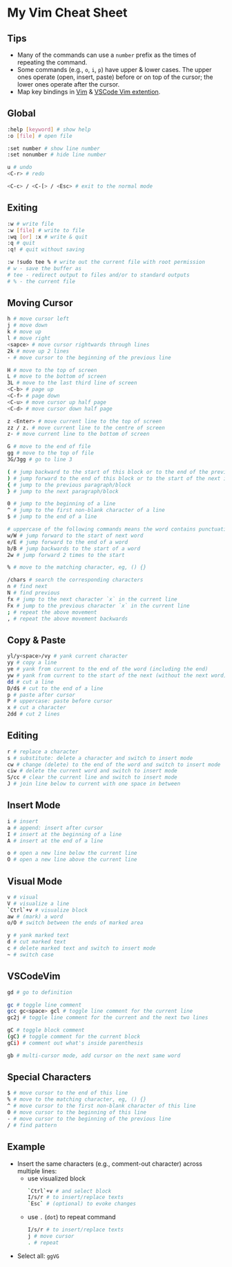 # My Vim Cheat Sheet

## Tips
- Many of the commands can use a `number` prefix as the times of repeating the command.
- Some commands (e.g., `o`, `i`, `p`) have upper & lower cases. The upper ones operate (open, insert, paste) before or on top of the cursor; the lower ones operate after the cursor.
- Map key bindings in [Vim](http://vimdoc.sourceforge.net/htmldoc/map.html) & [VSCode Vim extention](https://github.com/VSCodeVim/Vim#key-remapping).

## Global
```sh
:help [keyword] # show help
:o [file] # open file

:set number # show line number
:set nonumber # hide line number

u # undo
<C-r> # redo

<C-c> / <C-[> / <Esc> # exit to the normal mode
```

## Exiting
```sh
:w # write file
:w [file] # write to file
:wq [or] :x # write & quit
:q # quit
:q! # quit without saving

:w !sudo tee % # write out the current file with root permission
# w - save the buffer as
# tee - redirect output to files and/or to standard outputs
# % - the current file
```

## Moving Cursor
```sh
h # move cursor left
j # move down
k # move up
l # move right
<sapce> # move cursor rightwards through lines
2k # move up 2 lines
- # move cursor to the beginning of the previous line

H # move to the top of screen
L # move to the bottom of screen
3L # move to the last third line of screen
<C-b> # page up
<C-f> # page down
<C-u> # move cursor up half page
<C-d> # move cursor down half page

z <Enter> # move current line to the top of screen
zz / z. # move current line to the centre of screen
z- # move current line to the bottom of screen

G # move to the end of file
gg # move to the top of file
3G/3gg # go to line 3

( # jump backward to the start of this block or to the end of the previous if the cursor is already at the start
) # jump forward to the end of this block or to the start of the next if the cursor is already at the end
{ # jump to the previous paragraph/block
} # jump to the next paragraph/block

0 # jump to the beginning of a line
^ # jump to the first non-blank character of a line
$ # jump to the end of a line

# uppercase of the following commands means the word contains punctuation
w/W # jump forward to the start of next word 
e/E # jump forward to the end of a word
b/B # jump backwards to the start of a word
2w # jump forward 2 times to the start

% # move to the matching character, eg, () {}

/chars # search the corresponding characters
n # find next
N # find previous
fx # jump to the next character `x` in the current line
Fx # jump to the previous character `x` in the current line
; # repeat the above movement
, # repeat the above movement backwards
```

## Copy & Paste
```sh
yl/y<space>/vy # yank current character
yy # copy a line
ye # yank from current to the end of the word (including the end)
yw # yank from current to the start of the next (without the next word)
dd # cut a line
D/d$ # cut to the end of a line
p # paste after cursor
P # uppercase: paste before cursor
x # cut a character
2dd # cut 2 lines
```

## Editing
```sh
r # replace a character
s # substitute: delete a character and switch to insert mode
cw # change (delete) to the end of the word and switch to insert mode
ciw # delete the current word and switch to insert mode
S/cc # clear the current line and switch to insert mode
J # join line below to current with one space in between
```

## Insert Mode
```sh
i # insert
a # append: insert after cursor
I # insert at the beginning of a line
A # insert at the end of a line

o # open a new line below the current line
O # open a new line above the current line
```

## Visual Mode
```sh
v # visual
V # visualize a line
`Ctrl`+v # visualize block
aw # (mark) a word
o/O # switch between the ends of marked area

y # yank marked text
d # cut marked text
c # delete marked text and switch to insert mode
~ # switch case
```

## VSCodeVim
```sh
gd # go to definition

gc # toggle line comment
gcc gc<space> gcl # toggle line comment for the current line
gc2j # toggle line comment for the current and the next two lines

gC # toggle block comment
(gC) # toggle comment for the current block
gCi) # comment out what's inside parenthesis

gb # multi-cursor mode, add cursor on the next same word
```

## Special Characters
```sh
$ # move cursor to the end of this line
% # move to the matching character, eg, () {}
^ # move cursor to the first non-blank character of this line
0 # move cursor to the beginning of this line
- # move cursor to the beginning of the previous line
/ # find pattern
```

## Example
- Insert the same characters (e.g., comment-out character) across multiple lines:
  - use visualized block
    ```sh
    `Ctrl`+v # and select block
    I/s/r # to insert/replace texts
    `Esc` # (optional) to evoke changes
    ```
  - use `.` (`dot`) to repeat command
    ```sh
    I/s/r # to insert/replace texts
    j # move cursor
    . # repeat
    ```
- Select all: `ggVG`
